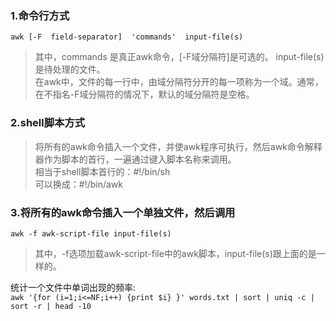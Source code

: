 ### 1.命令行方式
```
awk [-F  field-separator]  'commands'  input-file(s)
```

> 其中，commands 是真正awk命令，[-F域分隔符]是可选的。 input-file(s) 是待处理的文件。  
> 在awk中，文件的每一行中，由域分隔符分开的每一项称为一个域。通常，在不指名-F域分隔符的情况下，默认的域分隔符是空格。  

### 2.shell脚本方式
> 将所有的awk命令插入一个文件，并使awk程序可执行，然后awk命令解释器作为脚本的首行，一遍通过键入脚本名称来调用。  
> 相当于shell脚本首行的：#!/bin/sh  
> 可以换成：#!/bin/awk  

### 3.将所有的awk命令插入一个单独文件，然后调用  
` awk -f awk-script-file input-file(s) `
> 其中，-f选项加载awk-script-file中的awk脚本，input-file(s)跟上面的是一样的。


统计一个文件中单词出现的频率:  
` awk '{for (i=1;i<=NF;i++) {print $i} }' words.txt | sort | uniq -c | sort -r | head -10 `
